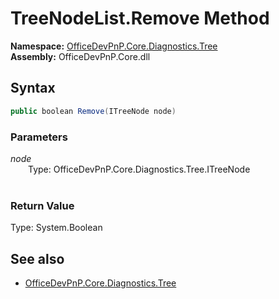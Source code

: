 # TreeNodeList.Remove Method  
**Namespace:** [OfficeDevPnP.Core.Diagnostics.Tree](OfficeDevPnP.Core.Diagnostics.Tree.md)  
**Assembly:** OfficeDevPnP.Core.dll  
## Syntax
```C#
public boolean Remove(ITreeNode node)
```
### Parameters
*node*  
&emsp;&emsp;Type: OfficeDevPnP.Core.Diagnostics.Tree.ITreeNode  
&emsp;&emsp;  
  
### Return Value
Type: System.Boolean  

## See also
- [OfficeDevPnP.Core.Diagnostics.Tree](OfficeDevPnP.Core.Diagnostics.Tree.md)
